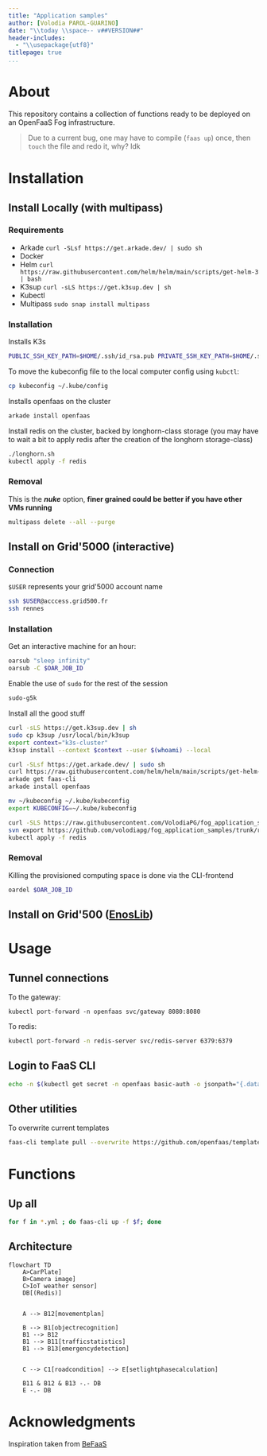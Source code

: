 ```yaml
---
title: "Application samples"
author: [Volodia PAROL-GUARINO]
date: "\\today \\space-- v##VERSION##"
header-includes:
  - "\\usepackage{utf8}"
titlepage: true
...
```



# About

This repository contains a collection of functions ready to be deployed on an OpenFaaS Fog infrastructure.

> Due to a current bug, one may have to compile (`faas up`) once, then `touch` the file and redo it, why? Idk

# Installation

## Install Locally (with multipass)

### Requirements

- Arkade `curl -SLsf https://get.arkade.dev/ | sudo sh`
- Docker
- Helm `curl https://raw.githubusercontent.com/helm/helm/main/scripts/get-helm-3 | bash`
- K3sup `curl -sLS https://get.k3sup.dev | sh `
- Kubectl
- Multipass `sudo snap install multipass`

### Installation

Installs K3s
```sh
PUBLIC_SSH_KEY_PATH=$HOME/.ssh/id_rsa.pub PRIVATE_SSH_KEY_PATH=$HOME/.ssh/id_rsa ./minimal-k3s-multipass-bootstrap.sh
```

To move the kubeconfig file to the local computer config using `kubctl`:
```sh
cp kubeconfig ~/.kube/config
```

Installs openfaas on the cluster
```sh
arkade install openfaas
```

Install redis on the cluster, backed by longhorn-class storage (you may have to wait a bit to apply redis after the creation of the longhorn storage-class)
```sh
./longhorn.sh
kubectl apply -f redis
```

### Removal
This is the *__nuke__* option, __finer grained could be better if you have other VMs running__
```sh
multipass delete --all --purge  
```

## Install on Grid'5000 (interactive)

### Connection

`$USER` represents your grid'5000 account name
```sh
ssh $USER@acccess.grid500.fr
ssh rennes
```

### Installation

Get an interactive machine for an hour:
```sh
oarsub "sleep infinity"
oarsub -C $OAR_JOB_ID
```

Enable the use of `sudo` for the rest of the session
```sh
sudo-g5k
```

Install all the good stuff
```sh
curl -sLS https://get.k3sup.dev | sh 
sudo cp k3sup /usr/local/bin/k3sup
export context="k3s-cluster" 
k3sup install --context $context --user $(whoami) --local

curl -SLsf https://get.arkade.dev/ | sudo sh
curl https://raw.githubusercontent.com/helm/helm/main/scripts/get-helm-3 | bash
arkade get faas-cli
arkade install openfaas

mv ~/kubeconfig ~/.kube/kubeconfig
export KUBECONFIG=~/.kube/kubeconfig

curl -SLS https://raw.githubusercontent.com/VolodiaPG/fog_application_samples/main/longhorn.sh | bash
svn export https://github.com/volodiapg/fog_application_samples/trunk/redis redis
kubectl apply -f redis
```

### Removal

Killing the provisioned computing space is done via the CLI-frontend
```sh
oardel $OAR_JOB_ID
```

## Install on Grid'500 ([EnosLib](https://discovery.gitlabpages.inria.fr/enoslib/index.html))

# Usage

## Tunnel connections
To the gateway:
```shell
kubectl port-forward -n openfaas svc/gateway 8080:8080
```

To redis:
```sh
kubectl port-forward -n redis-server svc/redis-server 6379:6379
```

## Login to FaaS CLI
```sh
echo -n $(kubectl get secret -n openfaas basic-auth -o jsonpath="{.data.basic-auth-password}" | base64 --decode; echo) | faas-cli login --username admin --password-stdin
```

## Other utilities

To overwrite current templates
```sh
faas-cli template pull --overwrite https://github.com/openfaas/templates
```

# Functions

## Up all
```sh
for f in *.yml ; do faas-cli up -f $f; done
```
## Architecture

```mermaid
flowchart TD
    A>CarPlate]
    B>Camera image]
    C>IoT weather sensor]
    DB[(Redis)]


    A --> B12[movementplan]

    B --> B1[objectrecognition]
    B1 --> B12
    B1 --> B11[trafficstatistics]
    B1 --> B13[emergencydetection]


    C --> C1[roadcondition] --> E[setlightphasecalculation]

    B11 & B12 & B13 -.- DB
    E -.- DB
```
# Acknowledgments

Inspiration taken from [BeFaaS](https://github.com/Be-FaaS/BeFaaS-framework)

